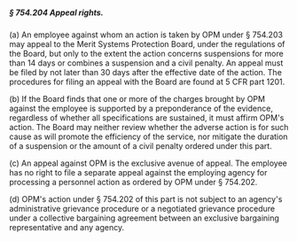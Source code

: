 ##### § 754.204 Appeal rights. #####

(a) An employee against whom an action is taken by OPM under § 754.203 may appeal to the Merit Systems Protection Board, under the regulations of the Board, but only to the extent the action concerns suspensions for more than 14 days or combines a suspension and a civil penalty. An appeal must be filed by not later than 30 days after the effective date of the action. The procedures for filing an appeal with the Board are found at 5 CFR part 1201.

(b) If the Board finds that one or more of the charges brought by OPM against the employee is supported by a preponderance of the evidence, regardless of whether all specifications are sustained, it must affirm OPM's action. The Board may neither review whether the adverse action is for such cause as will promote the efficiency of the service, nor mitigate the duration of a suspension or the amount of a civil penalty ordered under this part.

(c) An appeal against OPM is the exclusive avenue of appeal. The employee has no right to file a separate appeal against the employing agency for processing a personnel action as ordered by OPM under § 754.202.

(d) OPM's action under § 754.202 of this part is not subject to an agency's administrative grievance procedure or a negotiated grievance procedure under a collective bargaining agreement between an exclusive bargaining representative and any agency.